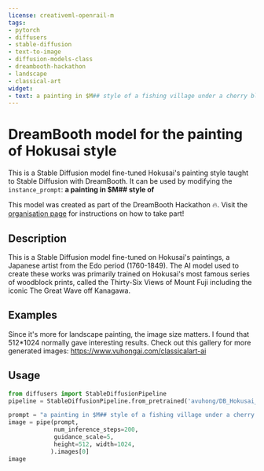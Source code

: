 ```yaml
---
license: creativeml-openrail-m
tags:
- pytorch
- diffusers
- stable-diffusion
- text-to-image
- diffusion-models-class
- dreambooth-hackathon
- landscape
- classical-art
widget:
- text: a painting in $M## style of a fishing village under a cherry blossom forest at sunset
---
```


# DreamBooth model for the painting of Hokusai style

This is a Stable Diffusion model fine-tuned Hokusai's painting style taught to Stable Diffusion with DreamBooth.
It can be used by modifying the `instance_prompt`: **a painting in $M## style of**

This model was created as part of the DreamBooth Hackathon 🔥. Visit the [organisation page](https://huggingface.co/dreambooth-hackathon) for instructions on how to take part!

## Description

This is a Stable Diffusion model fine-tuned on Hokusai's paintings, a Japanese artist from the Edo period (1760-1849). The AI model used to create these works was primarily trained on Hokusai's most famous series of woodblock prints, called the Thirty-Six Views of Mount Fuji including the iconic The Great Wave off Kanagawa.

## Examples

Since it's more for landscape painting, the image size matters. I found that 512*1024 normally gave interesting results.
Check out this gallery for more generated images:
https://www.vuhongai.com/classicalart-ai

## Usage

```python
from diffusers import StableDiffusionPipeline
pipeline = StableDiffusionPipeline.from_pretrained('avuhong/DB_Hokusai_style')

prompt = "a painting in $M## style of a fishing village under a cherry blossom forest at sunset"
image = pipe(prompt, 
             num_inference_steps=200, 
             guidance_scale=5, 
             height=512, width=1024,
            ).images[0]
image
```